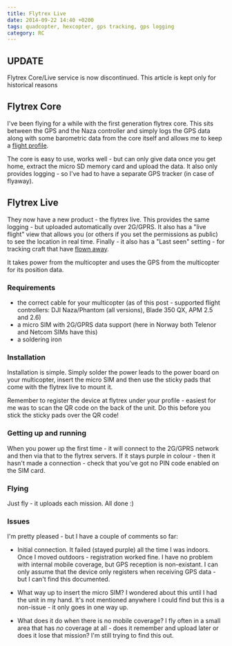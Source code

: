 ```yaml
---
title: Flytrex Live
date: 2014-09-22 14:40 +0200
tags: quadcopter, hexcopter, gps tracking, gps logging
category: RC
---
```


## UPDATE

Flytrex Core/Live service is now discontinued. This article is kept only for historical reasons

## Flytrex Core

I've been flying for a while with the first generation flytrex core.
This sits between the GPS and the Naza controller and simply logs the GPS data along with some barometric data from the
core itself and allows me to keep a [flight profile](http://www.flytrex.com/chrissearle/).

The core is easy to use, works well - but can only give data once you get home, extract the micro SD memory card and upload
the data. It also only provides logging - so I've had to have a separate GPS tracker (in case of flyaway).

## Flytrex Live

They now have a new product - the flytrex live. This provides
the same logging - but uploaded automatically over 2G/GPRS. It also has a "live flight" view that allows you (or others if you
set the permissions as public) to see the location in real time. Finally - it also has a "Last seen" setting - for tracking
craft that have [flown away](http://www.google.com/search?q=dji+flyaway).

It takes power from the multicopter and uses the GPS from the multicopter for its position data.

### Requirements

- the correct cable for your multicopter (as of this post - supported flight controllers: DJI Naza/Phantom (all versions),
  Blade 350 QX, APM 2.5 and 2.6)
- a micro SIM with 2G/GPRS data support (here in Norway both Telenor and Netcom SIMs have this)
- a soldering iron

### Installation

Installation is simple. Simply solder the power leads to the power board on your multicopter, insert the micro SIM and then
use the sticky pads that come with the flytrex live to mount it.

Remember to register the device at flytrex under your profile - easiest for me was to scan the QR code on the back of the unit.
Do this before you stick the sticky pads over the QR code!

### Getting up and running

When you power up the first time - it will connect to the 2G/GPRS network and then via that to the flytrex servers.
If it stays purple in colour - then it hasn't made a connection - check that you've got no PIN code enabled on the SIM card.

### Flying

Just fly - it uploads each mission. All done :)

### Issues

I'm pretty pleased - but I have a couple of comments so far:

- Initial connection. It failed (stayed purple) all the time I was indoors. Once I moved outdoors - registration worked fine.
  I have no problem with internal mobile coverage, but GPS reception is non-existant. I can only assume that the device only registers
  when receiving GPS data - but I can't find this documented.

- What way up to insert the micro SIM? I wondered about this until I had the unit in my hand. It's not mentioned anywhere
  I could find but this is a non-issue - it only goes in one way up.

- What does it do when there is no mobile coverage? I fly often in a small area that has _no_ coverage at all - does it remember
  and upload later or does it lose that mission? I'm still trying to find this out.
